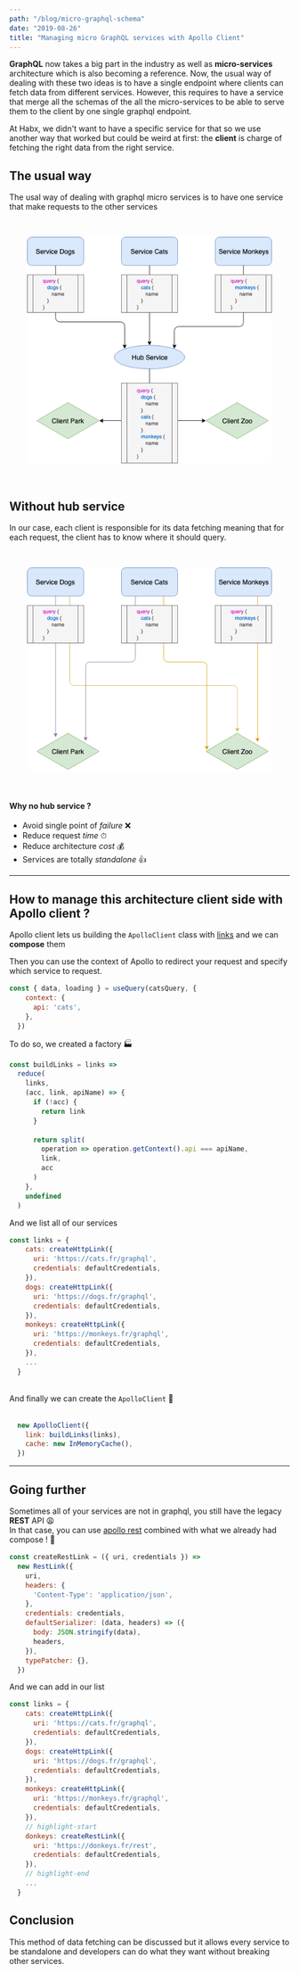 ```yaml
---
path: "/blog/micro-graphql-schema"
date: "2019-08-26"
title: "Managing micro GraphQL services with Apollo Client"
---
```


**GraphQL** now takes a big part in the industry as well as **micro-services** architecture which is also becoming a reference. Now, the usual way of dealing with these two ideas is to have a single endpoint where clients can fetch data from different services. However, this requires to have a service that merge all the schemas of the all the micro-services to be able to serve them to the client by one single graphql endpoint.

At Habx, we didn't want to have a specific service for that so we use another way that worked but could be weird at first: the **client** is charge of fetching the right data from the right service.

## The usual way

The usal way of dealing with graphql micro services is to have one service that make requests to the other services

<div style="padding: 32px">
    <img src="./usual.png" alt="schema-usual-way"/>
</div> 


## Without hub service

In our case, each client is responsible for its data fetching meaning that for each request, the client has to know where it should query.
<div style="padding: 32px">
    <img src="./weird.png" alt="schema-weird way"/>
</div> 

#### Why no hub service ?

- Avoid single point of *failure* ❌
- Reduce request *time* ⏱
- Reduce architecture *cost* 💰
- Services are totally *standalone* 👍

---------- 
## How to manage this architecture client side with Apollo client ?

Apollo client lets us building the `ApolloClient` class with [links](https://www.apollographql.com/docs/link/) and we can **compose** them


Then you can use the context of Apollo to redirect your request and specify which service to request.
```js
const { data, loading } = useQuery(catsQuery, {
    context: {
      api: 'cats',
    },
  })
```
To do so, we created a factory 🏭
```js
const buildLinks = links =>
  reduce(
    links,
    (acc, link, apiName) => {
      if (!acc) {
        return link
      }

      return split(
        operation => operation.getContext().api === apiName,
        link,
        acc
      )
    },
    undefined
  )
```

And we list all of our services

```js
const links = {
    cats: createHttpLink({
      uri: 'https://cats.fr/graphql',
      credentials: defaultCredentials,
    }),
    dogs: createHttpLink({
      uri: 'https://dogs.fr/graphql',
      credentials: defaultCredentials,
    }),
    monkeys: createHttpLink({
      uri: 'https://monkeys.fr/graphql',
      credentials: defaultCredentials,
    }),
    ...
  }
```
<br/>And finally we can create the `ApolloClient` 🎉<br/><br/>
```js
  new ApolloClient({
    link: buildLinks(links),
    cache: new InMemoryCache(),
  })
```


---------

## Going further

Sometimes all of your services are not in graphql, you still have the legacy **REST** API 😩 <br/>
In that case, you can use [apollo rest](https://www.apollographql.com/docs/link/links/rest/) combined with what we already had compose ! 🚀

```js
const createRestLink = ({ uri, credentials }) =>
  new RestLink({
    uri,
    headers: {
      'Content-Type': 'application/json',
    },
    credentials: credentials,
    defaultSerializer: (data, headers) => ({
      body: JSON.stringify(data),
      headers,
    }),
    typePatcher: {},
  })

```

And we can add in our list

```js
const links = {
    cats: createHttpLink({
      uri: 'https://cats.fr/graphql',
      credentials: defaultCredentials,
    }),
    dogs: createHttpLink({
      uri: 'https://dogs.fr/graphql',
      credentials: defaultCredentials,
    }),
    monkeys: createHttpLink({
      uri: 'https://monkeys.fr/graphql',
      credentials: defaultCredentials,
    }),
    // highlight-start
    donkeys: createRestLink({
      uri: 'https://donkeys.fr/rest',
      credentials: defaultCredentials,
    }),
    // highlight-end
    ...
  }
```

## Conclusion

This method of data fetching can be discussed but it allows every service to be standalone and developers can do what they want without breaking other services.  
